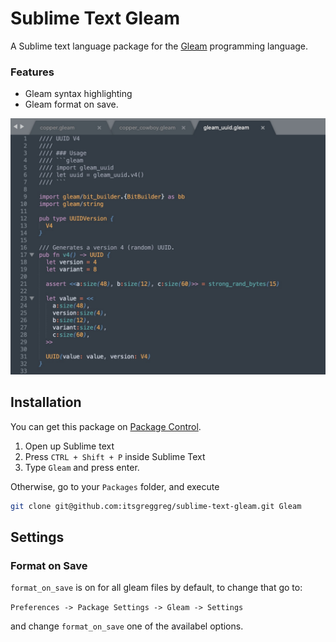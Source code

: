 # Sublime Text Gleam

A Sublime text language package for the [Gleam](https://gleam.run) programming language.

### Features

- Gleam syntax highlighting
- Gleam format on save.

![highlighting demo](https://github.com/itsgreggreg/sublime-text-gleam/blob/main/images/highlighting_demo.jpg?raw=true)

## Installation

You can get this package on [Package Control](http://packagecontrol.io).

1. Open up Sublime text
2. Press `CTRL + Shift + P` inside Sublime Text
3. Type `Gleam` and press enter.

Otherwise, go to your `Packages` folder, and execute

```bash
git clone git@github.com:itsgreggreg/sublime-text-gleam.git Gleam
```

## Settings

### Format on Save

`format_on_save` is on for all gleam files by default, to change that go to:

`Preferences -> Package Settings -> Gleam -> Settings`

and change `format_on_save` one of the availabel options.
